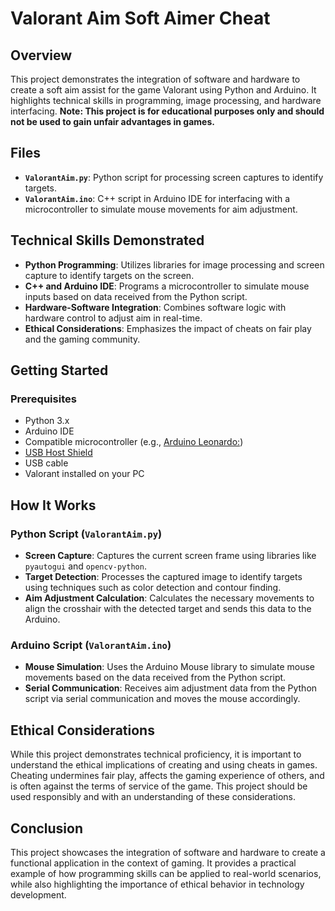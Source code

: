 # Valorant Aim Soft Aimer Cheat

## Overview

This project demonstrates the integration of software and hardware to create a soft aim assist for the game Valorant using Python and Arduino. It highlights technical skills in programming, image processing, and hardware interfacing. **Note: This project is for educational purposes only and should not be used to gain unfair advantages in games.**

## Files

- **`ValorantAim.py`**: Python script for processing screen captures to identify targets.
- **`ValorantAim.ino`**: C++ script in Arduino IDE for interfacing with a microcontroller to simulate mouse movements for aim adjustment.

## Technical Skills Demonstrated

- **Python Programming**: Utilizes libraries for image processing and screen capture to identify targets on the screen.
- **C++ and Arduino IDE**: Programs a microcontroller to simulate mouse inputs based on data received from the Python script.
- **Hardware-Software Integration**: Combines software logic with hardware control to adjust aim in real-time.
- **Ethical Considerations**: Emphasizes the impact of cheats on fair play and the gaming community.

## Getting Started

### Prerequisites

- Python 3.x
- Arduino IDE
- Compatible microcontroller (e.g., [Arduino Leonardo:](https://www.amazon.com/Arduino-org-A000057-Arduino-Leonardo-Headers/dp/B008A36R2Y/ref=pd_bxgy_d_sccl_1/133-9690621-7191529?pd_rd_i=B008A36R2Y&psc=1))
- [USB Host Shield](https://www.amazon.com/Compatible-Arduino-Support-Android-Function/dp/B08PNVKKBH/ref=sr_1_1?dib=eyJ2IjoiMSJ9.vxEQnO9htL-9Odp7SHmx-ouVjMMbBI_u_Ekc9qCw4A3_8LVHBqK50jAzujtkDdixTzB8tN5ZbxJhehcNAISYPLYBftHhIWjI1LSlV4E5TI2AX2MhVlfgShxJ1A2SF3gwzWXaOxta5Fbh5P9fsx6nGQSbcsVkJPfA_myHL4to6EAMrZIRgA4ThSx-f_5Lb7EuI8ZRKidor2xZmqonXsALSyKpYMnZbRSwVg8N9tHZfZWZlgCkdJ_bOCbT-OUbA627IfbYCShqrEWNe-Vnrv7YjHl5kswt0Bb9HZK5vuzdrjc.43IBYDTU_0r06u1TRvP5E5WlxfHb0plU67j60wvpjiI&dib_tag=se&hvadid=604584067670&hvdev=c&hvlocphy=9027845&hvnetw=g&hvqmt=e&hvrand=2236715263586918760&hvtargid=kwd-295686902150&hydadcr=18034_13447342&keywords=usb%2Bhost%2Bshield%2Barduino&qid=1722365698&s=electronics&sr=1-1&th=1)
- USB cable 
- Valorant installed on your PC

## How It Works

### Python Script (`ValorantAim.py`)

- **Screen Capture**: Captures the current screen frame using libraries like `pyautogui` and `opencv-python`.
- **Target Detection**: Processes the captured image to identify targets using techniques such as color detection and contour finding.
- **Aim Adjustment Calculation**: Calculates the necessary movements to align the crosshair with the detected target and sends this data to the Arduino.

### Arduino Script (`ValorantAim.ino`)

- **Mouse Simulation**: Uses the Arduino Mouse library to simulate mouse movements based on the data received from the Python script.
- **Serial Communication**: Receives aim adjustment data from the Python script via serial communication and moves the mouse accordingly.

## Ethical Considerations

While this project demonstrates technical proficiency, it is important to understand the ethical implications of creating and using cheats in games. Cheating undermines fair play, affects the gaming experience of others, and is often against the terms of service of the game. This project should be used responsibly and with an understanding of these considerations.

## Conclusion

This project showcases the integration of software and hardware to create a functional application in the context of gaming. It provides a practical example of how programming skills can be applied to real-world scenarios, while also highlighting the importance of ethical behavior in technology development.
